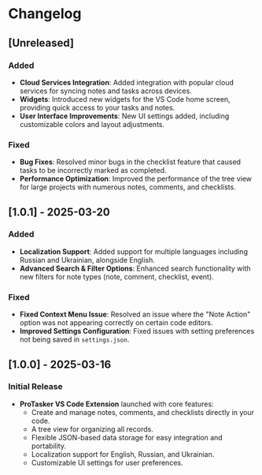# Changelog

## [Unreleased]
### Added
- **Cloud Services Integration**: Added integration with popular cloud services for syncing notes and tasks across devices.
- **Widgets**: Introduced new widgets for the VS Code home screen, providing quick access to your tasks and notes.
- **User Interface Improvements**: New UI settings added, including customizable colors and layout adjustments.

### Fixed
- **Bug Fixes**: Resolved minor bugs in the checklist feature that caused tasks to be incorrectly marked as completed.
- **Performance Optimization**: Improved the performance of the tree view for large projects with numerous notes, comments, and checklists.

## [1.0.1] - 2025-03-20
### Added
- **Localization Support**: Added support for multiple languages including Russian and Ukrainian, alongside English.
- **Advanced Search & Filter Options**: Enhanced search functionality with new filters for note types (note, comment, checklist, event).
  
### Fixed
- **Fixed Context Menu Issue**: Resolved an issue where the "Note Action" option was not appearing correctly on certain code editors.
- **Improved Settings Configuration**: Fixed issues with setting preferences not being saved in `settings.json`.

## [1.0.0] - 2025-03-16
### Initial Release
- **ProTasker VS Code Extension** launched with core features:
  - Create and manage notes, comments, and checklists directly in your code.
  - A tree view for organizing all records.
  - Flexible JSON-based data storage for easy integration and portability.
  - Localization support for English, Russian, and Ukrainian.
  - Customizable UI settings for user preferences.

